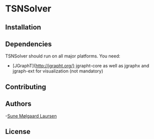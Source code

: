 TSNSolver
=========

Installation
------------

Dependencies
------------
TSNSolver should run on all major platforms. You need:

* [JGraphT]{http://jgrapht.org/} jgrapht-core as well as jgraphx and jgraph-ext for visualization (not mandatory)



Contributing
------------

Authors
----
-[Sune Mølgaard Laursen](http://smlaursen.github.io/)

License
----

